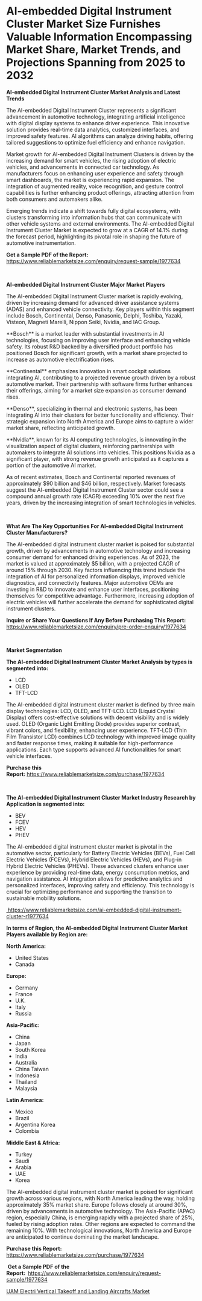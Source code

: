 <p><h1>AI-embedded Digital Instrument Cluster Market Size Furnishes Valuable Information Encompassing Market Share, Market Trends, and Projections Spanning from 2025 to 2032</h1></p><p><strong>AI-embedded Digital Instrument Cluster Market Analysis and Latest Trends</strong></p>
<p><p>The AI-embedded Digital Instrument Cluster represents a significant advancement in automotive technology, integrating artificial intelligence with digital display systems to enhance driver experience. This innovative solution provides real-time data analytics, customized interfaces, and improved safety features. AI algorithms can analyze driving habits, offering tailored suggestions to optimize fuel efficiency and enhance navigation. </p><p>Market growth for AI-embedded Digital Instrument Clusters is driven by the increasing demand for smart vehicles, the rising adoption of electric vehicles, and advancements in connected car technology. As manufacturers focus on enhancing user experience and safety through smart dashboards, the market is experiencing rapid expansion. The integration of augmented reality, voice recognition, and gesture control capabilities is further enhancing product offerings, attracting attention from both consumers and automakers alike. </p><p>Emerging trends indicate a shift towards fully digital ecosystems, with clusters transforming into information hubs that can communicate with other vehicle systems and external environments. The AI-embedded Digital Instrument Cluster Market is expected to grow at a CAGR of 14.1% during the forecast period, highlighting its pivotal role in shaping the future of automotive instrumentation.</p></p>
<p><strong>Get a Sample PDF of the Report:&nbsp;</strong> <a href="https://www.reliablemarketsize.com/enquiry/request-sample/1977634?utm_campaign=2948&utm_medium=2&utm_source=Github&utm_content=ia&utm_term=31032025&utm_id=ai-embedded-digital-instrument-cluster">https://www.reliablemarketsize.com/enquiry/request-sample/1977634</a></p>
<p>&nbsp;</p>
<p><strong>AI-embedded Digital Instrument Cluster Major Market Players</strong></p>
<p><p>The AI-embedded Digital Instrument Cluster market is rapidly evolving, driven by increasing demand for advanced driver assistance systems (ADAS) and enhanced vehicle connectivity. Key players within this segment include Bosch, Continental, Denso, Panasonic, Delphi, Toshiba, Yazaki, Visteon, Magneti Marelli, Nippon Seiki, Nvidia, and IAC Group.</p><p>**Bosch** is a market leader with substantial investments in AI technologies, focusing on improving user interface and enhancing vehicle safety. Its robust R&D backed by a diversified product portfolio has positioned Bosch for significant growth, with a market share projected to increase as automotive electrification rises.</p><p>**Continental** emphasizes innovation in smart cockpit solutions integrating AI, contributing to a projected revenue growth driven by a robust automotive market. Their partnership with software firms further enhances their offerings, aiming for a market size expansion as consumer demand rises.</p><p>**Denso**, specializing in thermal and electronic systems, has been integrating AI into their clusters for better functionality and efficiency. Their strategic expansion into North America and Europe aims to capture a wider market share, reflecting anticipated growth.</p><p>**Nvidia**, known for its AI computing technologies, is innovating in the visualization aspect of digital clusters, reinforcing partnerships with automakers to integrate AI solutions into vehicles. This positions Nvidia as a significant player, with strong revenue growth anticipated as it captures a portion of the automotive AI market.</p><p>As of recent estimates, Bosch and Continental reported revenues of approximately $90 billion and $46 billion, respectively. Market forecasts suggest the AI-embedded Digital Instrument Cluster sector could see a compound annual growth rate (CAGR) exceeding 10% over the next five years, driven by the increasing integration of smart technologies in vehicles.</p></p>
<p>&nbsp;</p>
<p><strong>What Are The Key Opportunities For AI-embedded Digital Instrument Cluster Manufacturers?</strong></p>
<p><p>The AI-embedded digital instrument cluster market is poised for substantial growth, driven by advancements in automotive technology and increasing consumer demand for enhanced driving experiences. As of 2023, the market is valued at approximately $5 billion, with a projected CAGR of around 15% through 2030. Key factors influencing this trend include the integration of AI for personalized information displays, improved vehicle diagnostics, and connectivity features. Major automotive OEMs are investing in R&D to innovate and enhance user interfaces, positioning themselves for competitive advantage. Furthermore, increasing adoption of electric vehicles will further accelerate the demand for sophisticated digital instrument clusters.</p></p>
<p><strong>Inquire or Share Your Questions If Any Before Purchasing This Report:</strong> <a href="https://www.reliablemarketsize.com/enquiry/pre-order-enquiry/1977634?utm_campaign=2948&utm_medium=2&utm_source=Github&utm_content=ia&utm_term=31032025&utm_id=ai-embedded-digital-instrument-cluster">https://www.reliablemarketsize.com/enquiry/pre-order-enquiry/1977634</a></p>
<p>&nbsp;</p>
<p><strong>Market Segmentation</strong></p>
<p><strong>The AI-embedded Digital Instrument Cluster Market Analysis by types is segmented into:</strong></p>
<p><ul><li>LCD</li><li>OLED</li><li>TFT-LCD</li></ul></p>
<p><p>The AI-embedded digital instrument cluster market is defined by three main display technologies: LCD, OLED, and TFT-LCD. LCD (Liquid Crystal Display) offers cost-effective solutions with decent visibility and is widely used. OLED (Organic Light Emitting Diode) provides superior contrast, vibrant colors, and flexibility, enhancing user experience. TFT-LCD (Thin Film Transistor LCD) combines LCD technology with improved image quality and faster response times, making it suitable for high-performance applications. Each type supports advanced AI functionalities for smart vehicle interfaces.</p></p>
<p><strong>Purchase this Report:&nbsp;</strong><a href="https://www.reliablemarketsize.com/purchase/1977634?utm_campaign=2948&utm_medium=2&utm_source=Github&utm_content=ia&utm_term=31032025&utm_id=ai-embedded-digital-instrument-cluster">https://www.reliablemarketsize.com/purchase/1977634</a></p>
<p>&nbsp;</p>
<p><strong>The AI-embedded Digital Instrument Cluster Market Industry Research by Application is segmented into:</strong></p>
<p><ul><li>BEV</li><li>FCEV</li><li>HEV</li><li>PHEV</li></ul></p>
<p><p>The AI-embedded digital instrument cluster market is pivotal in the automotive sector, particularly for Battery Electric Vehicles (BEVs), Fuel Cell Electric Vehicles (FCEVs), Hybrid Electric Vehicles (HEVs), and Plug-in Hybrid Electric Vehicles (PHEVs). These advanced clusters enhance user experience by providing real-time data, energy consumption metrics, and navigation assistance. AI integration allows for predictive analytics and personalized interfaces, improving safety and efficiency. This technology is crucial for optimizing performance and supporting the transition to sustainable mobility solutions.</p></p>
<p><a href="https://www.reliablemarketsize.com/ai-embedded-digital-instrument-cluster-r1977634?utm_campaign=2948&utm_medium=2&utm_source=Github&utm_content=ia&utm_term=31032025&utm_id=ai-embedded-digital-instrument-cluster">&nbsp;https://www.reliablemarketsize.com/ai-embedded-digital-instrument-cluster-r1977634</a></p>
<p><strong>In terms of Region, the AI-embedded Digital Instrument Cluster Market Players available by Region are:</strong></p>
<p>
    <p> <strong> North America: </strong>
        <ul>
            <li>United States</li>
            <li>Canada</li>
        </ul>
        </p> 
    <p> <strong> Europe: </strong>
        <ul>
            <li>Germany</li>
            <li>France</li>
            <li>U.K.</li>
            <li>Italy</li>
            <li>Russia</li>
        </ul>
        </p> 
    <p> <strong> Asia-Pacific: </strong>
        <ul>
            <li>China</li>
            <li>Japan</li>
            <li>South Korea</li>
            <li>India</li>
            <li>Australia</li>
            <li>China Taiwan</li>
            <li>Indonesia</li>
            <li>Thailand</li>
            <li>Malaysia</li>
        </ul>
        </p> 
    <p> <strong> Latin America: </strong>
        <ul>
            <li>Mexico</li>
            <li>Brazil</li>
            <li>Argentina Korea</li>
            <li>Colombia</li>
        </ul>
        </p> 
    <p> <strong> Middle East & Africa: </strong>
        <ul>
            <li>Turkey</li>
            <li>Saudi</li>
            <li>Arabia</li>
            <li>UAE</li>
            <li>Korea</li>
        </ul>
    </p>
    </p>
<p><p>The AI-embedded digital instrument cluster market is poised for significant growth across various regions, with North America leading the way, holding approximately 35% market share. Europe follows closely at around 30%, driven by advancements in automotive technology. The Asia-Pacific (APAC) region, especially China, is emerging rapidly with a projected share of 25%, fueled by rising adoption rates. Other regions are expected to command the remaining 10%. With technological innovations, North America and Europe are anticipated to continue dominating the market landscape.</p></p>
<p><strong>Purchase this Report: </strong><a href="https://www.reliablemarketsize.com/purchase/1977634?utm_campaign=2948&utm_medium=2&utm_source=Github&utm_content=ia&utm_term=31032025&utm_id=ai-embedded-digital-instrument-cluster">https://www.reliablemarketsize.com/purchase/1977634</a></p>
<p>&nbsp;<strong>Get a Sample PDF of the Report:&nbsp;&nbsp;</strong><a href="https://www.reliablemarketsize.com/enquiry/request-sample/1977634?utm_campaign=2948&utm_medium=2&utm_source=Github&utm_content=ia&utm_term=31032025&utm_id=ai-embedded-digital-instrument-cluster">https://www.reliablemarketsize.com/enquiry/request-sample/1977634</a></p>
<p><strong></strong></p>
<p><p><a href="https://github.com/penecorodz74/Market-Research-Report-List-1/blob/main/uam-electri-vertical-takeoff-and-landing-aircrafts-market.md?utm_campaign=2948&utm_medium=2&utm_source=Github&utm_content=ia&utm_term=31032025&utm_id=ai-embedded-digital-instrument-cluster">UAM Electri Vertical Takeoff and Landing Aircrafts Market</a></p></p>